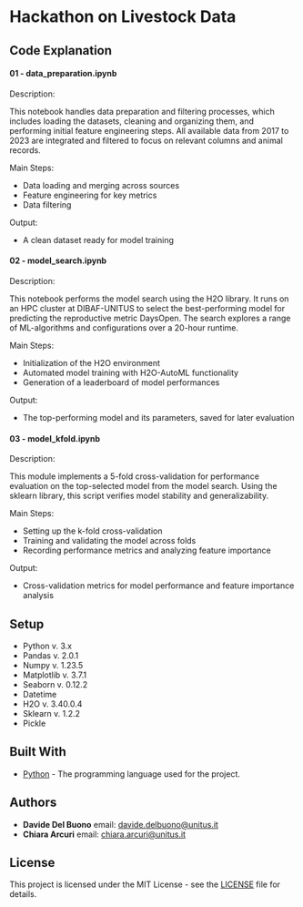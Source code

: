 # Hackathon on Livestock Data

## Code Explanation

#### 01 - data_preparation.ipynb

Description: 

This notebook handles data preparation and filtering processes, which includes loading the datasets, cleaning and organizing them, and performing initial feature engineering steps. 
All available data from 2017 to 2023 are integrated and filtered to focus on relevant columns and animal records.


Main Steps:
* Data loading and merging across sources
* Feature engineering for key metrics
* Data filtering

Output:
* A clean dataset ready for model training

#### 02 - model_search.ipynb

Description: 

This notebook performs the model search using the H2O library. It runs on an HPC cluster at DIBAF-UNITUS to select the best-performing model for predicting the reproductive metric DaysOpen. 
The search explores a range of ML-algorithms and configurations over a 20-hour runtime.


Main Steps:
* Initialization of the H2O environment
* Automated model training with H2O-AutoML functionality
* Generation of a leaderboard of model performances

Output: 
* The top-performing model and its parameters, saved for later evaluation

#### 03 - model_kfold.ipynb

Description: 

This module implements a 5-fold cross-validation for performance evaluation on the top-selected model from the model search. 
Using the sklearn library, this script verifies model stability and generalizability.


Main Steps:
* Setting up the k-fold cross-validation
* Training and validating the model across folds
* Recording performance metrics and analyzing feature importance

Output: 
* Cross-validation metrics for model performance and feature importance analysis

## Setup

* Python v. 3.x
* Pandas v. 2.0.1
* Numpy v. 1.23.5
* Matplotlib v. 3.7.1
* Seaborn v. 0.12.2
* Datetime 
* H2O v. 3.40.0.4
* Sklearn v. 1.2.2
* Pickle

## Built With

* [Python](https://www.python.org/) - The programming language used for the project.

## Authors

* **Davide Del Buono** email: davide.delbuono@unitus.it
* **Chiara Arcuri** email: chiara.arcuri@unitus.it

## License

This project is licensed under the MIT License - see the [LICENSE](LICENSE) file for details.
